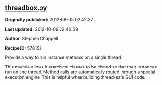 ## [threadbox.py](https://code.activestate.com/recipes/578152-threadboxpy)

**Originally published:** 2012-06-05 02:42:37

**Last updated:** 2012-10-09 22:40:09

**Author:** Stephen Chappell

**Recipe ID:** 578152

Provide a way to run instance methods on a single thread.

This module allows hierarchical classes to be cloned so that their instances
run on one thread. Method calls are automatically routed through a special
execution engine. This is helpful when building thread-safe GUI code.
